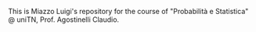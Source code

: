 This is Miazzo Luigi's repository for the course of "Probabilità e Statistica" @ uniTN, Prof. Agostinelli Claudio.
